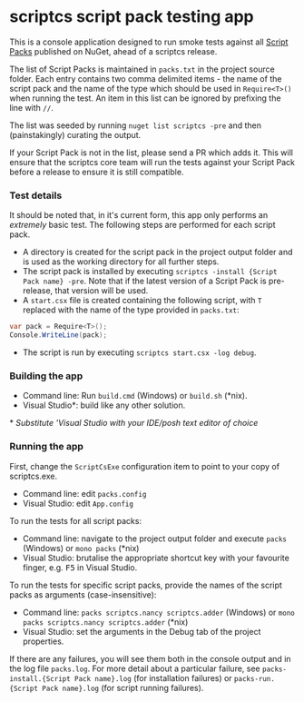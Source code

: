 # scriptcs script pack testing app

This is a console application designed to run smoke tests against all [Script Packs](https://github.com/scriptcs/scriptcs/wiki/Script-Packs) published on NuGet, ahead of a scriptcs release.

The list of Script Packs is maintained in `packs.txt` in the project source folder. Each entry contains two comma delimited items - the name of the script pack and the name of the type which should be used in `Require<T>()` when running the test. An item in this list can be ignored by prefixing the line with `//`.

The list was seeded by running `nuget list scriptcs -pre` and then (painstakingly) curating the output.

If your Script Pack is not in the list, please send a PR which adds it. This will ensure that the scriptcs core team will run the tests against your Script Pack before a release to ensure it is still compatible.

### Test details

It should be noted that, in it's current form, this app only performs an *extremely* basic test. The following steps are performed for each script pack.

* A directory is created for the script pack in the project output folder and is used as the working directory for all further steps.
* The script pack is installed by executing `scriptcs -install {Script Pack name} -pre`. Note that if the latest version of a Script Pack is pre-release, that version will be used.
* A `start.csx` file is created containing the following script, with `T` replaced with the name of the type provided in `packs.txt`:

```c#
var pack = Require<T>();
Console.WriteLine(pack);
```

* The script is run by executing `scriptcs start.csx -log debug`.

### Building the app

* Command line: Run `build.cmd` (Windows) or `build.sh` (*nix).
* Visual Studio\*: build like any other solution.

\* *Substitute 'Visual Studio with your IDE/posh text editor of choice*

### Running the app

First, change the `ScriptCsExe` configuration item to point to your copy of scriptcs.exe.

* Command line: edit `packs.config`
* Visual Studio: edit `App.config`

To run the tests for all script packs:

* Command line: navigate to the project output folder and execute `packs` (Windows) or `mono packs` (*nix)
* Visual Studio: brutalise the appropriate shortcut key with your favourite finger, e.g. <kbd>F5</kbd> in Visual Studio.

To run the tests for specific script packs, provide the names of the script packs as arguments (case-insensitive):

* Command line: `packs scriptcs.nancy scriptcs.adder` (Windows) or `mono packs scriptcs.nancy scriptcs.adder` (*nix)
* Visual Studio: set the arguments in the Debug tab of the project properties.

If there are any failures, you will see them both in the console output and in the log file `packs.log`. For more detail about a particular failure, see `packs-install.{Script Pack name}.log` (for installation failures) or `packs-run.{Script Pack name}.log` (for script running failures).
